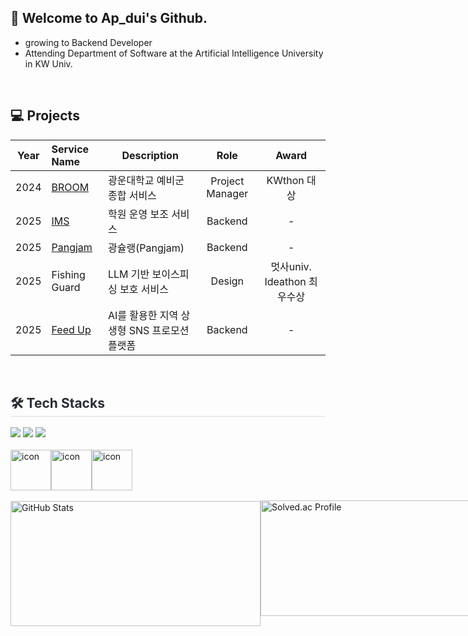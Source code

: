 <!--
![header](https://capsule-render.vercel.app/api?type=waving&color=gradient&height=300&section=header&text=SEOUNHU's%20GITHUB&fontSize=60&animation=twinkling&fontAlign=62)
-->


## 👋 Welcome to Ap_dui's Github.
-  growing to Backend Developer
-  Attending Department of Software at the Artificial Intelligence University in KW Univ.

<br/>

## 💻 Projects

| Year | Service Name | Description | Role | Award |
|:----:|:-------------|-------------|:----:|:-----:|
| 2024 | [BROOM](https://broom.life) | 광운대학교 예비군 종합 서비스 | Project Manager | KWthon 대상 |
| 2025 | [IMS](https://github.com/Application-Software-developer/Institute-Management) | 학원 운영 보조 서비스 | Backend | - |
| 2025 | [Pangjam](https://github.com/SXXNHU/Pangjam) | 광슐랭(Pangjam) | Backend | - |
| 2025 | Fishing Guard | LLM 기반 보이스피싱 보호 서비스 | Design | 멋사univ. Ideathon 최우수상 |
| 2025 | [Feed Up](https://feedup.cloud) | AI를 활용한 지역 상생형 SNS 프로모션 플랫폼 | Backend | - |

</br>

<div style="text-align: left;">
<h2 style="border-bottom: 1px solid #d8dee4; color: #282d33;"> 🛠️ Tech Stacks </h2> 
<div style="margin: ; text-align: left;" "text-align: left;"> 
<img src="https://img.shields.io/badge/C++-00599C?style=for-the-badge&logo=C%2B%2B&logoColor=white">
<img src="https://img.shields.io/badge/MySQL-4479A1?style=for-the-badge&logo=MySQL&logoColor=white">
<img src="https://img.shields.io/badge/Spring-6DB33F?style=for-the-badge&logo=Spring&logoColor=white">
</div>
<br>
<div style="display: flex; align-items: flex-start;">
  <img src="https://techstack-generator.vercel.app/java-icon.svg" alt="icon" width="65" height="65" />
  <img src="https://techstack-generator.vercel.app/webpack-icon.svg" alt="icon" width="65" height="65" />
  <img src="https://techstack-generator.vercel.app/github-icon.svg" alt="icon" width="65" height="65" />
</div>
  
<div style="display: flex; flex-direction: row; align-items: center;">
<a href="https://github.com/SXXNHU/github-readme-stats"> 
  <br>
  <img src="https://github-readme-stats.vercel.app/api?username=SXXNHU&theme=transparent" alt="GitHub Stats" style="width: 400px; height: 200px;">
</a>
  <a href="https://solved.ac/dofqls0127">
    <img src="http://mazassumnida.wtf/api/v2/generate_badge?boj=dofqls0127" alt="Solved.ac Profile"style= "width: 370px; height: 185px;">
  </a>
</div>




<!--
**SXXNHU/SXXNHU** is a ✨ _special_ ✨ repository because its `README.md` (this file) appears on your GitHub profile.

Here are some ideas to get you started:




- 🔭 I’m currently working on ...
- 🌱 I’m currently learning ...
- 👯 I’m looking to collaborate on ...
- 🤔 I’m looking for help with ...
- 💬 Ask me about ...
- 📫 How to reach me: ...
- 😄 Pronouns: ...
- ⚡ Fun fact: ...


-->



